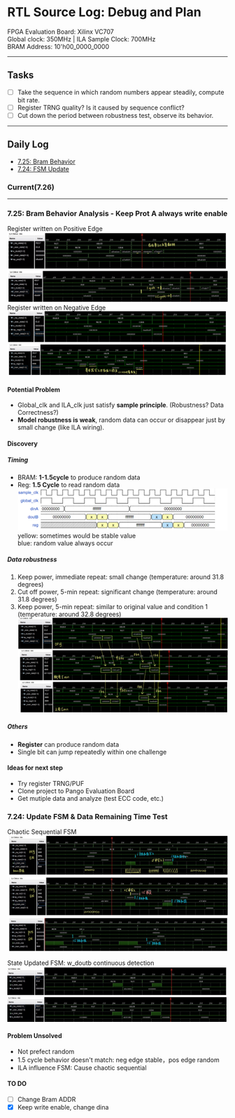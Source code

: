 # RTL Source Log: Debug and Plan

FPGA Evaluation Board: Xilinx VC707  
Global clock: 350MHz | ILA Sample Clock: 700MHz  
BRAM Address: 10'h00_0000_0000  

---

## Tasks

- [ ] Take the sequence in which random numbers appear steadily, compute bit rate.
- [ ] Register TRNG quality? Is it caused by sequence conflict?
- [ ] Cut down the period between robustness test, observe its behavior. 

---

## Daily Log

- [7.25: Bram Behavior](#725-bram-behavior-analysis---keep-prot-a-always-write-enable)
- [7.24: FSM Update](#724-update-fsm--data-remaining-time-test)

### Current(7.26)

---

### 7.25: Bram Behavior Analysis - Keep Prot A always write enable

Register written on Positive Edge
![wea_reg_pos](../images/write_enable_pos.jpg)
Register written on Negative Edge
![wea_reg_neg](../images/write_enable_neg.jpg)

#### Potential Problem
- Global_clk and ILA_clk just satisfy **sample principle**. (Robustness? Data Correctness?)
- **Model robustness is weak**, random data can occur or disappear just by small change (like ILA wiring).

#### Discovery

##### Timing
- BRAM: **1-1.5cycle** to produce random data
- Reg: **1.5 Cycle** to read random data  
![timing](../images/timing.png)  
    yellow: sometimes would be stable value  
    blue: random value always occur

##### Data robustness
1. Keep power, immediate repeat: small change (temperature: around 31.8 degrees)
1. Cut off power, 5-min repeat: significant change (temperature: around 31.8 degrees)
1. Keep power, 5-min repeat: similar to original value and condition 1 (temperature: around 32.8 degrees)  
![robustness](../images/robustness.jpg)

##### Others
- **Register** can produce random data
- Single bit can jump repeatedly within one challenge

#### Ideas for next step
- Try register TRNG/PUF
- Clone project to Pango Evaluation Board
- Get mutiple data and analyze (test ECC code, etc.)



### 7.24: Update FSM & Data Remaining Time Test

Chaotic Sequential FSM
![Chaotic Sequential FSM](../images/FSM_v1_Analysis.jpg)

State Updated FSM: w_doutb continuous detection
![State Updated FSM](../images/FSM_doutb_Detect.jpg)

#### Problem Unsolved
- Not prefect random
- 1.5 cycle behavior doesn't match: neg edge stable，pos edge random
- ILA influence FSM: Cause chaotic sequential

#### TO DO
- [ ] Change Bram ADDR
- [x] Keep write enable, change dina